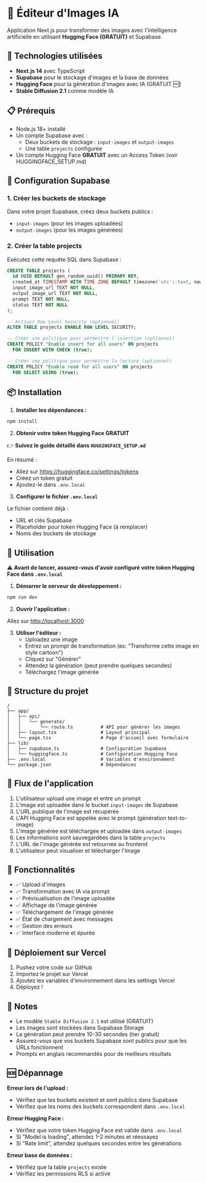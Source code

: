 # 🎨 Éditeur d'Images IA

Application Next.js pour transformer des images avec l'intelligence artificielle en utilisant **Hugging Face (GRATUIT)** et Supabase.

## 🚀 Technologies utilisées

- **Next.js 14** avec TypeScript
- **Supabase** pour le stockage d'images et la base de données
- **Hugging Face** pour la génération d'images avec IA (GRATUIT 🆓)
- **Stable Diffusion 2.1** comme modèle IA

## 📋 Prérequis

- Node.js 18+ installé
- Un compte Supabase avec :
  - Deux buckets de stockage : `input-images` et `output-images`
  - Une table `projects` configurée
- Un compte Hugging Face **GRATUIT** avec un Access Token (voir HUGGINGFACE_SETUP.md)

## 🔧 Configuration Supabase

### 1. Créer les buckets de stockage

Dans votre projet Supabase, créez deux buckets publics :
- `input-images` (pour les images uploadées)
- `output-images` (pour les images générées)

### 2. Créer la table projects

Exécutez cette requête SQL dans Supabase :

```sql
CREATE TABLE projects (
  id UUID DEFAULT gen_random_uuid() PRIMARY KEY,
  created_at TIMESTAMP WITH TIME ZONE DEFAULT timezone('utc'::text, now()) NOT NULL,
  input_image_url TEXT NOT NULL,
  output_image_url TEXT NOT NULL,
  prompt TEXT NOT NULL,
  status TEXT NOT NULL
);

-- Activer Row Level Security (optionnel)
ALTER TABLE projects ENABLE ROW LEVEL SECURITY;

-- Créer une politique pour permettre l'insertion (optionnel)
CREATE POLICY "Enable insert for all users" ON projects
  FOR INSERT WITH CHECK (true);

-- Créer une politique pour permettre la lecture (optionnel)
CREATE POLICY "Enable read for all users" ON projects
  FOR SELECT USING (true);
```

## 📦 Installation

1. **Installer les dépendances :**

```bash
npm install
```

2. **Obtenir votre token Hugging Face GRATUIT**

👉 **Suivez le guide détaillé dans `HUGGINGFACE_SETUP.md`**

En résumé :
- Allez sur https://huggingface.co/settings/tokens
- Créez un token gratuit
- Ajoutez-le dans `.env.local`

3. **Configurer le fichier `.env.local`**

Le fichier contient déjà :
- URL et clés Supabase
- Placeholder pour token Hugging Face (à remplacer)
- Noms des buckets de stockage

## 🎯 Utilisation

⚠️ **Avant de lancer, assurez-vous d'avoir configuré votre token Hugging Face dans `.env.local`**

1. **Démarrer le serveur de développement :**

```bash
npm run dev
```

2. **Ouvrir l'application :**

Allez sur [http://localhost:3000](http://localhost:3000)

3. **Utiliser l'éditeur :**
   - Uploadez une image
   - Entrez un prompt de transformation (ex: "Transforme cette image en style cartoon")
   - Cliquez sur "Générer"
   - Attendez la génération (peut prendre quelques secondes)
   - Téléchargez l'image générée

## 📁 Structure du projet

```
/
├── app/
│   ├── api/
│   │   └── generate/
│   │       └── route.ts          # API pour générer les images
│   ├── layout.tsx                # Layout principal
│   └── page.tsx                  # Page d'accueil avec formulaire
├── lib/
│   ├── supabase.ts               # Configuration Supabase
│   └── huggingface.ts            # Configuration Hugging Face
├── .env.local                    # Variables d'environnement
└── package.json                  # Dépendances
```

## 🔄 Flux de l'application

1. L'utilisateur upload une image et entre un prompt
2. L'image est uploadée dans le bucket `input-images` de Supabase
3. L'URL publique de l'image est récupérée
4. L'API Hugging Face est appelée avec le prompt (génération text-to-image)
5. L'image générée est téléchargée et uploadée dans `output-images`
6. Les informations sont sauvegardées dans la table `projects`
7. L'URL de l'image générée est retournée au frontend
8. L'utilisateur peut visualiser et télécharger l'image

## 🎨 Fonctionnalités

- ✅ Upload d'images
- ✅ Transformation avec IA via prompt
- ✅ Prévisualisation de l'image uploadée
- ✅ Affichage de l'image générée
- ✅ Téléchargement de l'image générée
- ✅ État de chargement avec messages
- ✅ Gestion des erreurs
- ✅ Interface moderne et épurée

## 🚀 Déploiement sur Vercel

1. Pushez votre code sur GitHub
2. Importez le projet sur Vercel
3. Ajoutez les variables d'environnement dans les settings Vercel
4. Déployez !

## 📝 Notes

- Le modèle `Stable Diffusion 2.1` est utilisé (GRATUIT)
- Les images sont stockées dans Supabase Storage
- La génération peut prendre 10-30 secondes (tier gratuit)
- Assurez-vous que vos buckets Supabase sont publics pour que les URLs fonctionnent
- Prompts en anglais recommandés pour de meilleurs résultats

## 🆘 Dépannage

**Erreur lors de l'upload :**
- Vérifiez que les buckets existent et sont publics dans Supabase
- Vérifiez que les noms des buckets correspondent dans `.env.local`

**Erreur Hugging Face :**
- Vérifiez que votre token Hugging Face est valide dans `.env.local`
- Si "Model is loading", attendez 1-2 minutes et réessayez
- Si "Rate limit", attendez quelques secondes entre les générations

**Erreur base de données :**
- Vérifiez que la table `projects` existe
- Vérifiez les permissions RLS si activé

